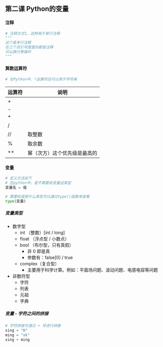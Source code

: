 ## 第二课 Python的变量

#### 注释

```python
# 注释方式1，这种用于单行注释
"""
这个是多行注释
在三个双引号里面的都是注释
可以换行等操作
"""
```



#### 算数运算符

```python
# 在Python中，*运算符还可以用于字符串
```

| 运算符 | 说明                         |
| ------ | ---------------------------- |
| +      |                              |
| -      |                              |
| *      |                              |
| /      |                              |
| //     | 取整数                       |
| %      | 取余数                       |
| **     | 幂（次方）这个优先级是最高的 |



#### 变量

```python
# 定义方法如下
# 在python中，是不需要给变量设类型
变量名 = 值
```

```python
# 需要知道是什么类型可以通过type()函数来查看
type(变量)
```

##### 变量类型

- 数字型
  - int （整数）[int / long]
  - float （浮点型 / 小数点）
  - bool （布尔型，只有真假）
    - 非 0 即是真
    - 参数有：false[0] / true
  - complex（复合型）
    - 主要用于科学计算。例如：平面场问题、波动问题、电感电容等问题
- 非数符型
  - 字符
  - 列表
  - 元祖
  - 字典

##### 变量 - 字符之间的拼接

```python
# 字符拼接可通过 + 号进行拼接
xing = "H"
ming = "xk"
xing + ming
```
